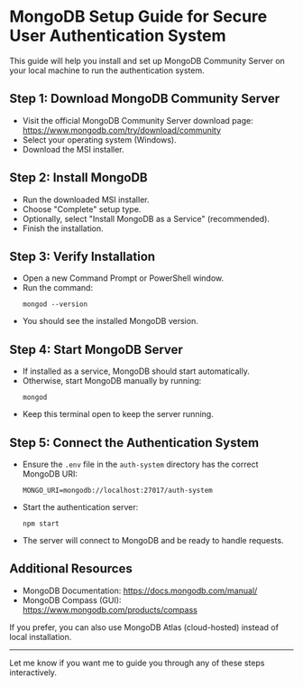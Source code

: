 # MongoDB Setup Guide for Secure User Authentication System

This guide will help you install and set up MongoDB Community Server on your local machine to run the authentication system.

## Step 1: Download MongoDB Community Server
- Visit the official MongoDB Community Server download page: https://www.mongodb.com/try/download/community
- Select your operating system (Windows).
- Download the MSI installer.

## Step 2: Install MongoDB
- Run the downloaded MSI installer.
- Choose "Complete" setup type.
- Optionally, select "Install MongoDB as a Service" (recommended).
- Finish the installation.

## Step 3: Verify Installation
- Open a new Command Prompt or PowerShell window.
- Run the command:
  ```
  mongod --version
  ```
- You should see the installed MongoDB version.

## Step 4: Start MongoDB Server
- If installed as a service, MongoDB should start automatically.
- Otherwise, start MongoDB manually by running:
  ```
  mongod
  ```
- Keep this terminal open to keep the server running.

## Step 5: Connect the Authentication System
- Ensure the `.env` file in the `auth-system` directory has the correct MongoDB URI:
  ```
  MONGO_URI=mongodb://localhost:27017/auth-system
  ```
- Start the authentication server:
  ```
  npm start
  ```
- The server will connect to MongoDB and be ready to handle requests.

## Additional Resources
- MongoDB Documentation: https://docs.mongodb.com/manual/
- MongoDB Compass (GUI): https://www.mongodb.com/products/compass

If you prefer, you can also use MongoDB Atlas (cloud-hosted) instead of local installation.

---

Let me know if you want me to guide you through any of these steps interactively.
